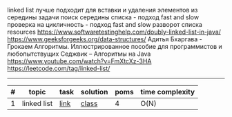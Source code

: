 linked list
    лучше подходит для вставки и удаления элементов из середины
    задачи
        поиск середины списка - подход fast and slow
        проверка на цикличность - подход fast and slow
        разворот списка
    resources
        https://www.softwaretestinghelp.com/doubly-linked-list-in-java/
        https://www.geeksforgeeks.org/data-structures/
        Адитья Бхаргава - Грокаем Алгоритмы. Иллюстрированное пособие для программистов и любопытствущих
        Седжвик – Алгоритмы на Java
        https://www.youtube.com/watch?v=FmXtcXz-3HA
        https://leetcode.com/tag/linked-list/

***

| # | topic | task | solution | poms | time complexity |
|--|--|--|--|--|--|
| 1 | linked list | [link](https://leetcode.com/problems/remove-duplicates-from-sorted-list/) | [class](com/dev/learn/dsa/list/linked/leetcode/easy/RemoveDuplicatesFromSortedList.java) | 4 | O(N) |